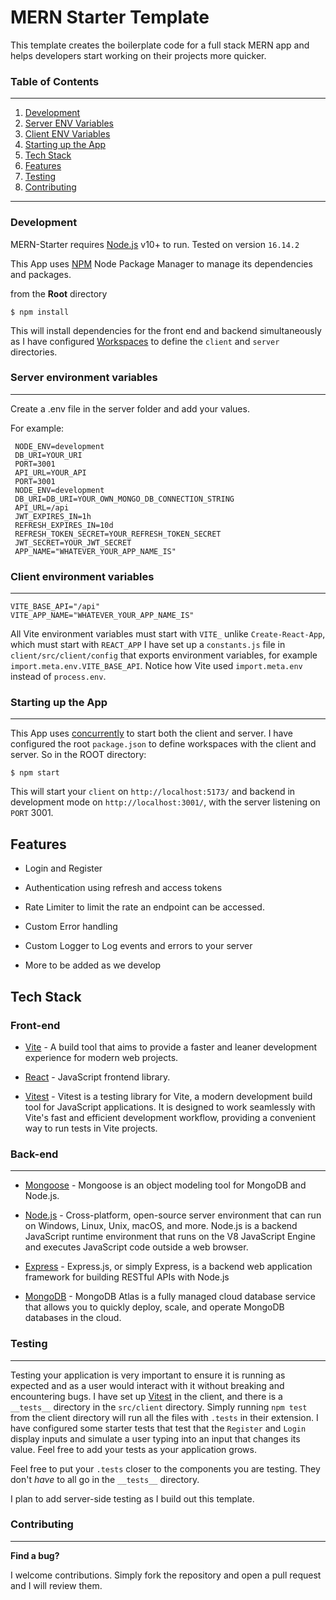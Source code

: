 # MERN Starter Template

This template creates the boilerplate code for a full stack MERN app and helps developers start working on their projects more quicker.

### Table of Contents

---

1. [Development](#development)
2. [Server ENV Variables](#server-environment-variables)
3. [Client ENV Variables](#client-environment-variables)
4. [Starting up the App](#starting-up-the-app)
5. [Tech Stack](#tech-stack)
6. [Features](#features)
7. [Testing](#testing)
8. [Contributing](#contributing)

---

### Development

MERN-Starter requires [Node.js](https://nodejs.org/) v10+ to run. Tested on version `16.14.2`

This App uses [NPM](https://www.npmjs.com/) Node Package Manager to manage its dependencies and packages.

from the **Root** directory

```
$ npm install
```

This will install dependencies for the front end and backend simultaneously as I have configured [Workspaces] to define the `client` and `server` directories.

### Server environment variables

---

Create a .env file in the server folder and add your values.

For example:

```
 NODE_ENV=development
 DB_URI=YOUR_URI
 PORT=3001
 API_URL=YOUR_API
 PORT=3001
 NODE_ENV=development
 DB_URI=DB_URI=YOUR_OWN_MONGO_DB_CONNECTION_STRING
 API_URL=/api
 JWT_EXPIRES_IN=1h
 REFRESH_EXPIRES_IN=10d
 REFRESH_TOKEN_SECRET=YOUR_REFRESH_TOKEN_SECRET
 JWT_SECRET=YOUR_JWT_SECRET
 APP_NAME="WHATEVER_YOUR_APP_NAME_IS"
```

### Client environment variables

---

```
VITE_BASE_API="/api"
VITE_APP_NAME="WHATEVER_YOUR_APP_NAME_IS"
```

All Vite environment variables must start with `VITE_` unlike `Create-React-App`, which must start with `REACT_APP` I have set up a `constants.js` file in `client/src/client/config` that exports environment variables, for example `import.meta.env.VITE_BASE_API`. Notice how Vite used `import.meta.env` instead of `process.env`.

### Starting up the App

---

This App uses [concurrently] to start both the client and server. I have configured the root `package.json` to define workspaces with the client and server. So in the ROOT directory:

```
$ npm start
```

This will start your `client` on `http://localhost:5173/` and backend in development mode on `http://localhost:3001/`, with the server listening on `PORT` 3001.

## Features

- Login and Register
- Authentication using refresh and access tokens
- Rate Limiter to limit the rate an endpoint can be accessed.
- Custom Error handling
- Custom Logger to Log events and errors to your server

- More to be added as we develop

## Tech Stack

### **Front-end**

- [Vite] - A build tool that aims to provide a faster and leaner development experience for modern web projects.

- [React] - JavaScript frontend library.

- [Vitest] - Vitest is a testing library for Vite, a modern development build tool for JavaScript applications. It is designed to work seamlessly with Vite's fast and efficient development workflow, providing a convenient way to run tests in Vite projects.

### **Back-end**

---

- [Mongoose] - Mongoose is an object modeling tool for MongoDB and Node.js.

- [Node.js] - Cross-platform, open-source server environment that can run on Windows, Linux, Unix, macOS, and more. Node.js is a backend JavaScript runtime environment that runs on the V8 JavaScript Engine and executes JavaScript code outside a web browser.

- [Express] - Express.js, or simply Express, is a backend web application framework for building RESTful APIs with Node.js

- [MongoDB] - MongoDB Atlas is a fully managed cloud database service that allows you to quickly deploy, scale, and operate MongoDB databases in the cloud.

### **Testing**

---

Testing your application is very important to ensure it is running as expected and as a user would interact with it without breaking and encountering bugs. I have set up [Vitest] in the client, and there is a `__tests__` directory in the `src/client` directory. Simply running `npm test` from the client directory will run all the files with `.tests` in their extension. I have configured some starter tests that test that the `Register` and `Login` display inputs and simulate a user typing into an input that changes its value. Feel free to add your tests as your application grows.

Feel free to put your `.tests` closer to the components you are testing. They don't _have_ to all go in the `__tests__` directory.

I plan to add server-side testing as I build out this template.

### Contributing

---

**Find a bug?**

I welcome contributions. Simply fork the repository and open a pull request and I will review them.

[tailwind css]: https://tailwindcss.com/docs/guides/vite
[DaisyUI]: https://daisyui.com/
[vite]: https://vitejs.dev/
[mongoose]: https://mongoosejs.com/
[mongodb]: https://www.mongodb.com/atlas/database
[Vitest]: https://vitest.dev/
[node.js]: http://nodejs.org
[nginx]: https://www.nginx.com/
[express]: http://expressjs.com
[react]: https://react.dev/
[concurrently]: https://www.npmjs.com/package/concurrently
[http://54.90.137.205/]: http://54.90.137.205/
[Workspaces]: https://docs.npmjs.com/cli/v8/using-npm/workspaces
